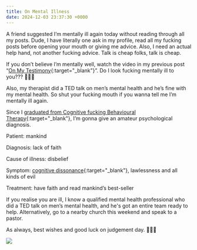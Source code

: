 ```yaml
---
title: On Mental Illness
date: 2024-12-03 23:37:30 +0000
---
```


A friend suggested I’m mentally ill again today without reading through all my posts. Dude, I have literally one ask in my profile, read all my fucking posts before opening your mouth or giving me advice. Also, I need an actual help hand, not another fucking advice. Talk is cheap folks, talk is cheap.

If you don’t believe I’m mentally well, watch the video in my previous post “[On My Testimony](../on-my-testimony/){:target="_blank"}”. Do I look fucking mentally ill to you??? 🤷🤷🤷

Also, my therapist did a TED talk on men’s mental health and he’s fine with my mental health. So shut your fucking mouth if you wanna tell me I’m mentally ill again.

Since I [graduated from Cognitive fucking Behavioural Therapy](../graduating-therapy/){:target="_blank"}, I’m gonna give an amateur psychological diagnosis.

Patient: mankind

Diagnosis: lack of faith

Cause of illness: disbelief

Symptom: [cognitive dissonance](../on-cognitive-dissonance/){:target="_blank"}, lawlessness and all kinds of evil

Treatment: have faith and read mankind’s best-seller

If you realise you are ill, I know a qualified mental health professional who did a TED talk on men’s mental health, and he's got an entire team ready to help. Alternatively, go to a nearby church this weekend and speak to a pastor.

As always, best wishes and good luck on judgement day. 🙏🫶😘

![](/50b73a2b63ed909e9732f8e4d7aa4a95.jpeg)